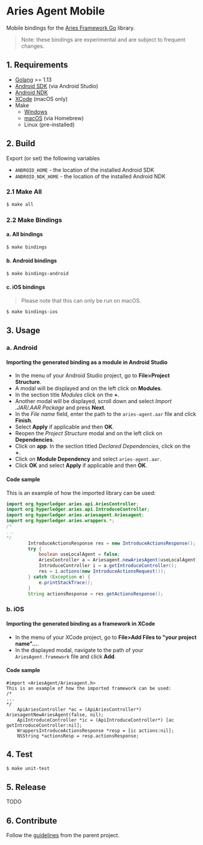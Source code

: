 # Aries Agent Mobile

Mobile bindings for the [Aries Framework Go](github.com/hyperledger/aries-framework-go) library.
> Note: these bindings are experimental and are subject to frequent changes.

## 1. Requirements

- [Golang](https://golang.org/doc/install) >= 1.13
- [Android SDK](https://developer.android.com/studio/install) (via Android Studio)
- [Android NDK](https://developer.android.com/ndk/downloads)
- [XCode](https://developer.apple.com/xcode/) (macOS only)
- Make
    - [Windows](http://gnuwin32.sourceforge.net/packages/make.htm)
    - [macOS](https://brew.sh/) (via Homebrew)
    - Linux (pre-installed)


## 2. Build

Export (or set) the following variables
- `ANDROID_HOME` - the location of the installed Android SDK
- `ANDROID_NDK_HOME` - the location of the installed Android NDK

### 2.1 Make All

```bash
$ make all
```

### 2.2 Make Bindings

#### a. All bindings
```bash
$ make bindings
```

#### b. Android bindings
```bash
$ make bindings-android
```

#### c. iOS bindings
> Please note that this can only be run on macOS.
```bash
$ make bindings-ios
```

## 3. Usage

### a. Android

#### Importing the generated binding as a module in Android Studio
- In the menu of your Android Studio project, go to **File>Project Structure**.
- A modal will be displayed and on the left click on **Modules**.
- In the section title _Modules_ click on the **+**.
- Another modal will be displayed, scroll down and select _Import .JAR/.AAR Package_ and press **Next**.
- In the _File name_ field, enter the path to the `aries-agent.aar` file and click **Finish**.
- Select **Apply** if applicable and then **OK**.
- Reopen the _Project Structure_ modal and on the left click on **Dependencies**.
- Click on **app**. In the section titled _Declared Dependencies_, click on the **+**.
- Click on **Module Dependency** and select `aries-agent.aar`.
- Click **OK** and select **Apply** if applicable and then **OK**.

#### Code sample
This is an example of how the imported library can be used:
```java
import org.hyperledger.aries.api.AriesController;
import org.hyperledger.aries.api.IntroduceController;
import org.hyperledger.aries.ariesagent.Ariesagent;
import org.hyperledger.aries.wrappers.*;
/*
...
*/
        IntroduceActionsResponse res = new IntroduceActionsResponse();
        try {
            boolean useLocalAgent = false;
            AriesController a = Ariesagent.newAriesAgent(useLocalAgent);
            IntroduceController i = a.getIntroduceController();
            res = i.actions(new IntroduceActionsRequest());
        } catch (Exception e) {
            e.printStackTrace();
        }
        String actionsResponse = res.getActionsResponse();
```


### b. iOS

#### Importing the generated binding as a framework in XCode
- In the menu of your XCode project, go to **File>Add Files to "your project name"...**.
- In the displayed modal, navigate to the path of your `AriesAgent.framework` file and click **Add**.

#### Code sample
```objc
#import <AriesAgent/Ariesagent.h>
This is an example of how the imported framework can be used:
/*
...
*/
    ApiAriesController *ac = (ApiAriesController*) AriesagentNewAriesAgent(false, nil);
    ApiIntroduceController *ic = (ApiIntroduceController*) [ac getIntroduceController:nil];
    WrappersIntroduceActionsResponse *resp = [ic actions:nil];
    NSString *actionsResp = resp.actionsResponse;
```

## 4. Test

```bash
$ make unit-test
```


## 5. Release

TODO


## 6. Contribute

Follow the [guidelines](https://github.com/hyperledger/aries-framework-go/blob/master/.github/CONTRIBUTING.md) from the parent project.
